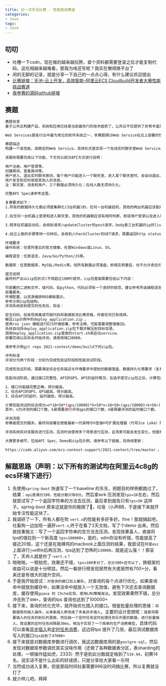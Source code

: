 ```yaml
---
title: 记一次天池比赛 - 性能挑战赛道
categories: 
- Java
tags:
- Java
---
```



## 叨叨

* 吐槽一下csdn，现在做的越来越拉胯，查个资料都需要登录之后才能复制代码，这吃相越来越难看，那我为啥还写呢？我实在懒得换平台了
* 闲的无聊的记录，就是分享一下自己的一点点心得，有什么建议欢迎提出
* [比赛链接：天池-云上开发，高效智能–阿里云ECS Cloudbuild开发者大赛性能挑战赛道](https://tianchi.aliyun.com/competition/entrance/531907/introduction)
* [我参赛的源码github链接](https://github.com/lewisbyte/tianchi-im)

## 赛题

```bash
赛题背景
基于公共云构建产品、系统和应用已经是当前最热门的技术趋势了，公共云不仅提供了非常丰富的基础设施资源类型，如服务器、网络、存储和数据库等资源，还为这些资源提供了极高的可靠性保证，综合性价比非常有竞争力，尤其是阿里云发布的第七代云服务器ECS，搭载最新一代英特尔®至强®可扩展处理器（代号Ice Lake）以及阿里云自研的第三代神龙架构，可以更好地满足各种类型的计算任务。本赛道将基于这款云服务器进行，希望通过此次比赛可以更具体更全面地展示其性能。

Web Services是各行业中最为常见的软件系统之一，本赛题探讨Web Service在云上部署的性能优化，希望参赛者通过代码撰写、操作系统与数据库选型、各种参数调优等手段，优化云端Web服务的性能和保障服务的高可用。

赛题描述
构建一个高性能、高稳定的Web Service，具体形式是实现一个在线实时聊天室Web Service。

该服务需要完成以下功能，下文将以部分API方式进行说明：

用户注册、用户登录等。
创建房间、查看房间等。
用户进入、退出实时聊天房间，每个用户只能进入一个聊天室，进入某个聊天室时，会自动退出上一个聊天室等。
用户发言和实时收取其他人的消息。
注：聊天室、消息和用户，三个数据必须持久化；在线人数无须持久化。

完整API Spec请参考这里。

复赛要求如下：
1.所有的数据持久化都必须是集群化(3台机器)的，任何一台机器宕机，其他的两台机器应该能继续对外提供完整的数据查询和插入服务。

2.在任何一台机器上登录和进入聊天室，其他的机器都应该有相同判断，即该用户登录以及进入聊天室。

3.程序在机器启动后，会收到请求/updateCluster的post请求，body是三台机器的ip的list,比如 [“192.0.0.1”,”192.0.0.2”,”192.0.0.3”]。

4.经过上面的步骤等待一分钟后，会收到/checkCluster的GET请求，需要返回http status 200，然后开始集群测试。

环境要求
操作系统：任意阿里云的官方镜像，任意Windows或Linux、OS。

编程语言：任意语言，Java/Go/Python/JS等。

数据库：任意数据库，MySQL/Redis等。但所有数据必须落盘，即使实例重启，也不允许丢任何数据。

提交说明
最终的产出以zip包形式(不得超过100M)提供，zip包里面需要包括以下内容：

可部署的二进制文件，或代码，如python。代码必须有一个良好的规范，建议参考所选编程语言的通用规范。
部署脚本。
环境配置，以资源编排ROS模板展示。
参考示例zip包结构。
评测系统收到提交的任务后，将会：

安全扫码，如发现病毒或可疑代码将直接取消比赛资格，作废任何已有成绩。
解压zip示例中的deploy_application.zip 。
使用ros json 模板进行ECS环境部署，参考注释，可能需要调整镜像ID。
系统自动将deploy_application.zip包下载并解压到目标目录。
调用deploy_application.zip里面的start.sh来启动service。
部署完成以后将会开始评测，请使用端口8080。

请参考示例git repo 2021-contest/demo/build下的zip包。

评判标准
评测分为两个阶段：分别为完成性验证阶段和性能测试阶段。

完成性验证阶段，需要满足综合任务描述与环境要求中提到的数据落盘、数据持久化等要求（复赛环节注意新增要求），否则最终得分为0。

性能测试阶段，通过接口完整性、API的QPS、API的延时情况，在选手提交zip包之后，计算性能测试的综合得分，其中：

1、接口功能越完整正确，得分越高。
2、综合API的QPS，QPS越高，得分越高。
3、综合API的延时，延时越低，得分越高。

计算性能测试的综合得分=n*10+50*(qps/10000)*k+50*n∗10+50∗(qps/10000)∗k+50∗(1/time_deplay)*m。∗m。
其中，n为评测的接口个数，k是需要进行评测qps的接口个数，m是需要评测的延时接口个数。

评测流程
参赛者提交的服务，最终将部署在搭载最新一代英特尔®至强®可扩展处理器（代号Ice Lake）阿里云第七代ECS实例，4核8G （规格）上。

评测系统将对该服务进行压测，压测时会使用多个场景进行压测，且场景可能会发生变化，但是都会是多个API的组合。

大赛更多细节，包括API Spec、Demo和zip包示例，请参考以下链接，将持续更新：

https://code.aliyun.com/ecs-contest-support/2021-contest/tree/master 。
```

## 解题思路（声明：以下所有的测试均在阿里云4c8g的ecs环境下进行）

 1. 先使用`spring-boot` 快速写了一个baseline 的东东，把题目的样例都跑过了，结果：`api是满分190，性能分数只有0分`。然后拿wrk 压测发现`tps=1K`左右，然后就尝试写了一个返回字符串的方法去压测，最后拿到报告只有`tps=5K` 这样子。spring-boot 原来这就是你的极限了🐴，垃圾（小声BB，于是接下来就开始专注性能这块了。
 2. 我调研了一下，所有人都在吹 `vert.x`的性能有多好多好。fine！那就搞起吧，社畜狗一边加班一遍肝`vert.x`,终于在看了2天文档，写了个demo 出来。然后故技重施又：写了一个返回字符串的空方法去压测，发现效果喜人，直接将tps的值拉到一个新高度 `tps=100000+`，是的，xdm你没有听错，性能提高了接近20倍，这个还是在我辣鸡的macbook上面压测的结果，我尝试在`阿里esc`上面进行`jvm预热`后再压测，tps达到了恐怖的`130000`，就是这么强！！那妥了，天命人就是你了-`vert.x`！
 3. 啪啪啪，一顿拍完，效果还不错，`tps=100多分了，总分300+还可以了`，换框架的收益可以说是十分明显。然后一看排行榜发现居然有大佬居然有700+分，看来还是有很大的提升空间，
 4. 于是我开始尝试：`对查询的接口加上缓存`，对查询的各个点进行优化，如果查询命中就放到缓存中，如果没命中就放入一个无效值，避免下次还去查询数据库，缓存使用`guava 的 Chche实现，使用LRU策略淘汰`。发现效果果然不错，总分冲击到了`400+`，查询的tps 查询也达到了100000+
 5. 接下来，查询的优化完毕，就开始优化插入的接口。借鉴批量处理的思维：`将数据库的插入操作，从单条插入修改成了多条异步插入`，主要的设计思想呢：`就是将需要插入的任务扔到队列里面，然后搞一个定时任务定时处理任务队列里的数据，进行批量插入。我设置的定时任务间隔是30ms，相当于实现了一个简单的生产消费模型`，具体代码可以查看[异步插入](https://github.com/lewisbyte/tianchi-im/blob/vert.x/src/main/java/tianchi/im/starter/dao/AsyncBatchInsertDao.java)和[定时任务消费](https://github.com/lewisbyte/tianchi-im/blob/vert.x/src/main/java/tianchi/im/starter/schedule/ScheduleTaskConf.java)，这边将tps 提升了几倍，最后测试数据库写入的接口`tps达到了47000+`
 6. 接下来就是对数据库参数进行调优，我这边数据库用的是`postgre-sql`，然后发现对数据库参数调优其实没啥作用（还做了各种数据表分区，表sharding的处理，一顿操作猛如虎，2333）然于是到此分数就定格到了`519.94`，初赛14名，说实话不是什么出彩的好成绩，只是分享给大家看一乐呵
 7. 当然成功进入复赛，但是那段时间社畜需要996没时间搞比赛，所以复赛就没打了
 8. 就介样儿吧，拜拜
